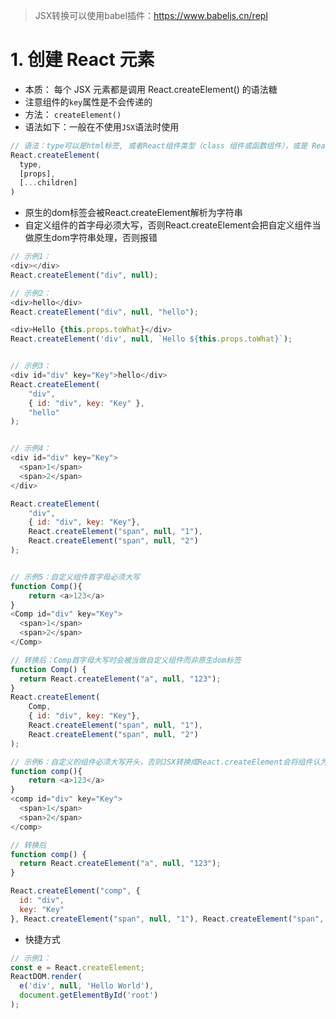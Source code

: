 >JSX转换可以使用babel插件：https://www.babeljs.cn/repl
# 1. 创建 React 元素
+ 本质： 每个 JSX 元素都是调用 React.createElement() 的语法糖
+ 注意组件的`key`属性是不会传递的
+ 方法： `createElement()`
+ 语法如下：一般在不使用`JSX`语法时使用
```js
// 语法：type可以是html标签, 或者React组件类型（class 组件或函数组件），或是 React fragment 类型
React.createElement(
  type,
  [props],
  [...children]
)
```
+ 原生的dom标签会被React.createElement解析为字符串
+ 自定义组件的首字母必须大写，否则React.createElement会把自定义组件当做原生dom字符串处理，否则报错
```js
// 示例1：
<div></div>
React.createElement("div", null);

// 示例2：
<div>hello</div>
React.createElement("div", null, "hello");

<div>Hello {this.props.toWhat}</div>
React.createElement('div', null, `Hello ${this.props.toWhat}`);


// 示例3：
<div id="div" key="Key">hello</div>
React.createElement(
    "div",
    { id: "div", key: "Key" },
    "hello"
);


// 示例4：
<div id="div" key="Key">
  <span>1</span>
  <span>2</span>
</div>

React.createElement(
    "div",
    { id: "div", key: "Key"},
    React.createElement("span", null, "1"),
    React.createElement("span", null, "2")
);


// 示例5：自定义组件首字母必须大写
function Comp(){
	return <a>123</a>
}
<Comp id="div" key="Key">
  <span>1</span>
  <span>2</span>
</Comp>

// 转换后：Comp首字母大写时会被当做自定义组件而非原生dom标签
function Comp() {
  return React.createElement("a", null, "123");
}
React.createElement(
    Comp,
    { id: "div", key: "Key"},
    React.createElement("span", null, "1"),
    React.createElement("span", null, "2")
);

// 示例6：自定义的组件必须大写开头，否则JSX转换成React.createElement会将组件认为是原生dom标签，所以显示comp为字符串
function comp(){
	return <a>123</a>
}
<comp id="div" key="Key">
  <span>1</span>
  <span>2</span>
</comp>

// 转换后
function comp() {
  return React.createElement("a", null, "123");
}

React.createElement("comp", {
  id: "div",
  key: "Key"
}, React.createElement("span", null, "1"), React.createElement("span", null, "2"));
```
+ 快捷方式
```js
// 示例1：
const e = React.createElement;
ReactDOM.render(
  e('div', null, 'Hello World'),
  document.getElementById('root')
);
```